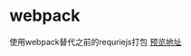 # webpack
使用webpack替代之前的requriejs打包
[预览地址](https://eazerchen.github.io/webpack-web/public/index.html)
